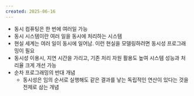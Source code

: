 ```yaml
---
created: 2025-06-16
---
```

- 동시 컴퓨팅은 한 번에 여러일 가능
- 동시 시스템이란 여러 일을 동시에 처리하는 시스템
- 현실 세계는 여러 일이 동시에 일어남. 이런 현실을 모델링하려면 동시성 프로그래밍이 필요
- 동시성 이용시, 지연 시간을 가리고, 기존 처리 자원 활용도 높여 시스템 성능과 처리율 크게 개선 가능
- 순차 프로그래밍의 반대 개념
	- 동시성은 임의 순서로 실행해도 같은 결과를 낳는 독립적인 연산이 있다는 것을 전제로 삼는 개념